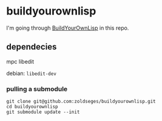 # buildyourownlisp
I'm going through [BuildYourOwnLisp](https://buildyourownlisp.com/) in this repo.

## dependecies
mpc
libedit

debian: `libedit-dev`
### pulling a submodule
```
git clone git@github.com:zoldseges/buildyourownlisp.git
cd buildyourownlisp
git submodule update --init
```
